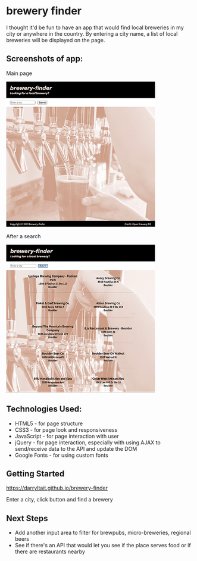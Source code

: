 # brewery finder

I thought it'd be fun to have an app that would find local breweries in my city or anywhere in the country. By entering a city name, a list of local breweries will be displayed on the page.

## Screenshots of app:

Main page

![Getting Started](./images/main_page.png)

After a search

![Getting Started](./images/after_search.png)

## Technologies Used:

- HTML5 - for page structure
- CSS3 - for page look and responsiveness
- JavaScript - for page interaction with user
- jQuery - for page interaction, especially with using AJAX to send/receive data to the API and update the DOM
- Google Fonts - for using custom fonts

## Getting Started

https://darryltait.github.io/brewery-finder

Enter a city, click button and find a brewery

## Next Steps

- Add another input area to filter for brewpubs, micro-breweries, regional beers
- See if there's an API that would let you see if the place serves food or if there are restaurants nearby
